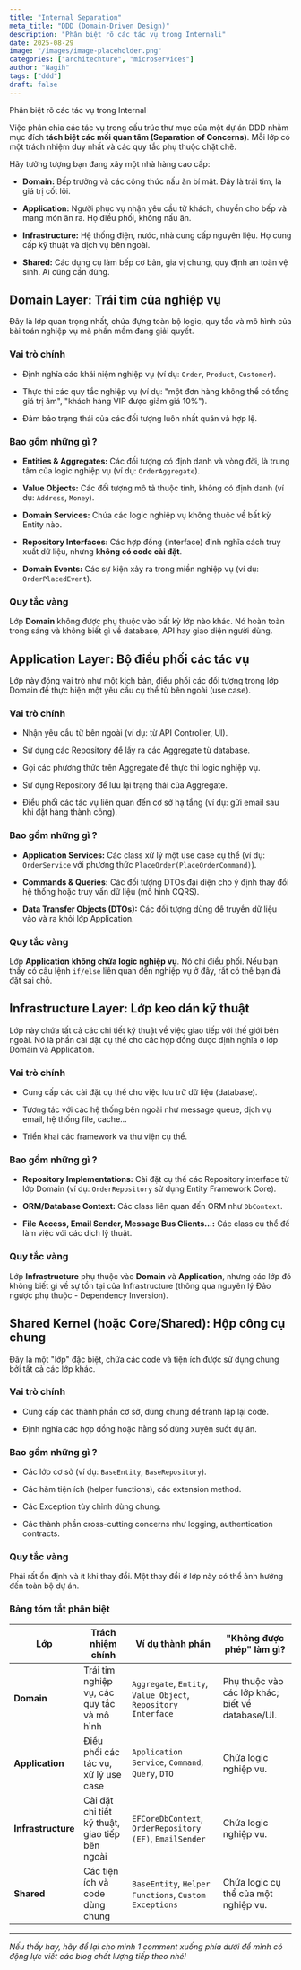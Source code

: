 ```yaml
---
title: "Internal Separation"
meta_title: "DDD (Domain-Driven Design)"
description: "Phân biệt rõ các tác vụ trong Internali"
date: 2025-08-29
image: "/images/image-placeholder.png"
categories: ["architechture", "microservices"]
author: "Nagih"
tags: ["ddd"]
draft: false
---
```

Phân biệt rõ các tác vụ trong Internal
<!--more-->

Việc phân chia các tác vụ trong cấu trúc thư mục của một dự án DDD nhằm mục đích **tách biệt các mối quan tâm (Separation of Concerns)**. Mỗi lớp có một trách nhiệm duy nhất và các quy tắc phụ thuộc chặt chẽ.

Hãy tưởng tượng bạn đang xây một nhà hàng cao cấp:

- **Domain:** Bếp trưởng và các công thức nấu ăn bí mật. Đây là trái tim, là giá trị cốt lõi.
    
- **Application:** Người phục vụ nhận yêu cầu từ khách, chuyển cho bếp và mang món ăn ra. Họ điều phối, không nấu ăn.
    
- **Infrastructure:** Hệ thống điện, nước, nhà cung cấp nguyên liệu. Họ cung cấp kỹ thuật và dịch vụ bên ngoài.
    
- **Shared:** Các dụng cụ làm bếp cơ bản, gia vị chung, quy định an toàn vệ sinh. Ai cũng cần dùng.

## Domain Layer: Trái tim của nghiệp vụ

Đây là lớp quan trọng nhất, chứa đựng toàn bộ logic, quy tắc và mô hình của bài toán nghiệp vụ mà phần mềm đang giải quyết.

### Vai trò chính

- Định nghĩa các khái niệm nghiệp vụ (ví dụ: `Order`, `Product`, `Customer`).
     
- Thực thi các quy tắc nghiệp vụ (ví dụ: "một đơn hàng không thể có tổng giá trị âm", "khách hàng VIP được giảm giá 10%").
    
- Đảm bảo trạng thái của các đối tượng luôn nhất quán và hợp lệ.

### Bao gồm những gì ?

- **Entities & Aggregates:** Các đối tượng có định danh và vòng đời, là trung tâm của logic nghiệp vụ (ví dụ: `OrderAggregate`).
    
- **Value Objects:** Các đối tượng mô tả thuộc tính, không có định danh (ví dụ: `Address`, `Money`).
    
- **Domain Services:** Chứa các logic nghiệp vụ không thuộc về bất kỳ Entity nào.
    
- **Repository Interfaces:** Các hợp đồng (interface) định nghĩa cách truy xuất dữ liệu, nhưng **không có code cài đặt**.
    
- **Domain Events:** Các sự kiện xảy ra trong miền nghiệp vụ (ví dụ: `OrderPlacedEvent`).

### Quy tắc vàng

Lớp **Domain** không được phụ thuộc vào bất kỳ lớp nào khác. Nó hoàn toàn trong sáng và không biết gì về database, API hay giao diện người dùng.

## Application Layer: Bộ điều phối các tác vụ

Lớp này đóng vai trò như một kịch bản, điều phối các đối tượng trong lớp Domain để thực hiện một yêu cầu cụ thể từ bên ngoài (use case).

### Vai trò chính

- Nhận yêu cầu từ bên ngoài (ví dụ: từ API Controller, UI).
    
- Sử dụng các Repository để lấy ra các Aggregate từ database.
    
- Gọi các phương thức trên Aggregate để thực thi logic nghiệp vụ.
    
- Sử dụng Repository để lưu lại trạng thái của Aggregate.
    
- Điều phối các tác vụ liên quan đến cơ sở hạ tầng (ví dụ: gửi email sau khi đặt hàng thành công).

### Bao gồm những gì ?

- **Application Services:** Các class xử lý một use case cụ thể (ví dụ: `OrderService` với phương thức `PlaceOrder(PlaceOrderCommand)`).
    
- **Commands & Queries:** Các đối tượng DTOs đại diện cho ý định thay đổi hệ thống hoặc truy vấn dữ liệu (mô hình CQRS).
    
- **Data Transfer Objects (DTOs):** Các đối tượng dùng để truyền dữ liệu vào và ra khỏi lớp Application.

### Quy tắc vàng

Lớp **Application** **không chứa logic nghiệp vụ**. Nó chỉ điều phối. Nếu bạn thấy có câu lệnh `if/else` liên quan đến nghiệp vụ ở đây, rất có thể bạn đã đặt sai chỗ.

## Infrastructure Layer: Lớp keo dán kỹ thuật

Lớp này chứa tất cả các chi tiết kỹ thuật về việc giao tiếp với thế giới bên ngoài. Nó là phần cài đặt cụ thể cho các hợp đồng được định nghĩa ở lớp Domain và Application.

### Vai trò chính

- Cung cấp các cài đặt cụ thể cho việc lưu trữ dữ liệu (database).
    
- Tương tác với các hệ thống bên ngoài như message queue, dịch vụ email, hệ thống file, cache...
    
- Triển khai các framework và thư viện cụ thể.

### Bao gồm những gì ?

- **Repository Implementations:** Cài đặt cụ thể các Repository interface từ lớp Domain (ví dụ: `OrderRepository` sử dụng Entity Framework Core).
    
- **ORM/Database Context:** Các class liên quan đến ORM như `DbContext`.
    
- **File Access, Email Sender, Message Bus Clients...:** Các class cụ thể để làm việc với các dịch lỹ thuật.

### Quy tắc vàng

Lớp **Infrastructure** phụ thuộc vào **Domain** và **Application**, nhưng các lớp đó không biết gì về sự tồn tại của Infrastructure (thông qua nguyên lý Đảo ngược phụ thuộc - Dependency Inversion).

## Shared Kernel (hoặc Core/Shared): Hộp công cụ chung

Đây là một "lớp" đặc biệt, chứa các code và tiện ích được sử dụng chung bởi tất cả các lớp khác.

### Vai trò chính

- Cung cấp các thành phần cơ sở, dùng chung để tránh lặp lại code.
    
- Định nghĩa các hợp đồng hoặc hằng số dùng xuyên suốt dự án.

### Bao gồm những gì ?

- Các lớp cơ sở (ví dụ: `BaseEntity`, `BaseRepository`).
    
- Các hàm tiện ích (helper functions), các extension method.
    
- Các Exception tùy chỉnh dùng chung.
    
- Các thành phần cross-cutting concerns như logging, authentication contracts.

### Quy tắc vàng

Phải rất ổn định và ít khi thay đổi. Một thay đổi ở lớp này có thể ảnh hưởng đến toàn bộ dự án.

### **Bảng tóm tắt phân biệt**

| Lớp                | Trách nhiệm chính                              | Ví dụ thành phần                                              | "Không được phép" làm gì?                        |
| ------------------ | ---------------------------------------------- | ------------------------------------------------------------- | ------------------------------------------------ |
| **Domain**         | Trái tim nghiệp vụ, các quy tắc và mô hình     | `Aggregate`, `Entity`, `Value Object`, `Repository Interface` | Phụ thuộc vào các lớp khác; biết về database/UI. |
| **Application**    | Điều phối các tác vụ, xử lý use case           | `Application Service`, `Command`, `Query`, `DTO`              | Chứa logic nghiệp vụ.                            |
| **Infrastructure** | Cài đặt chi tiết kỹ thuật, giao tiếp bên ngoài | `EFCoreDbContext`, `OrderRepository (EF)`, `EmailSender`      | Chứa logic nghiệp vụ.                            |
| **Shared**         | Các tiện ích và code dùng chung                | `BaseEntity`, `Helper Functions`, `Custom Exceptions`         | Chứa logic cụ thể của một nghiệp vụ.             |

---

*Nếu thấy hay, hãy để lại cho mình 1 comment xuống phía dưới để mình có động lực viết các blog chất lượng tiếp theo nhé!*
